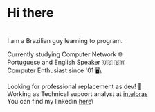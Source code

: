 # Hi there <h1>

I am a Brazilian guy learning to program.


Currently studying Computer Network 🌐\
Portuguese and English Speaker 🇺🇸 🇧🇷 \
Computer Enthusiast since '01 🖥️\

Looking for professional replacement as dev! 🔎\
Working as Technical supoort analyst at [intelbras](https://www.intelbras.com/pt-br/)\
You can find my linkedin [here](https://www.linkedin.com/in/guilhermeernzen/)\

